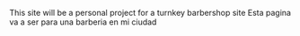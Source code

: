 This site will be a personal project for a turnkey barbershop site
Esta pagina va a ser para una barberia en mi ciudad
